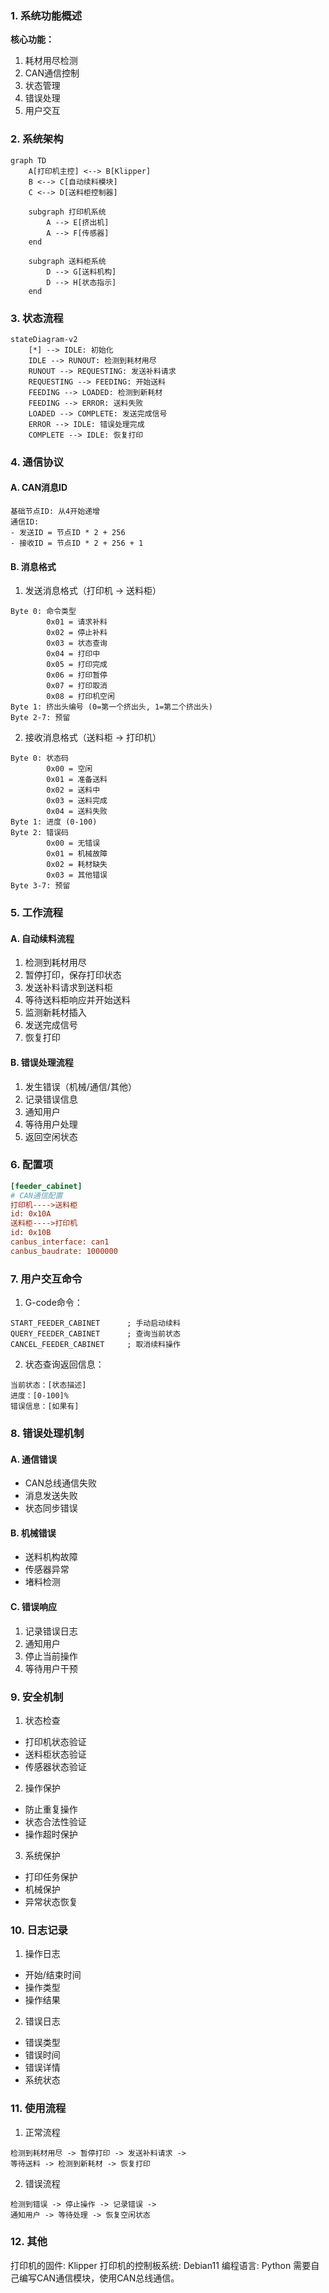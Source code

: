 ### 1. 系统功能概述

**核心功能：**
1. 耗材用尽检测
2. CAN通信控制
3. 状态管理
4. 错误处理
5. 用户交互

### 2. 系统架构

```mermaid
graph TD
    A[打印机主控] <--> B[Klipper]
    B <--> C[自动续料模块]
    C <--> D[送料柜控制器]
    
    subgraph 打印机系统
        A --> E[挤出机]
        A --> F[传感器]
    end
    
    subgraph 送料柜系统
        D --> G[送料机构]
        D --> H[状态指示]
    end
```

### 3. 状态流程

```mermaid
stateDiagram-v2
    [*] --> IDLE: 初始化
    IDLE --> RUNOUT: 检测到耗材用尽
    RUNOUT --> REQUESTING: 发送补料请求
    REQUESTING --> FEEDING: 开始送料
    FEEDING --> LOADED: 检测到新耗材
    FEEDING --> ERROR: 送料失败
    LOADED --> COMPLETE: 发送完成信号
    ERROR --> IDLE: 错误处理完成
    COMPLETE --> IDLE: 恢复打印
```

### 4. 通信协议

#### A. CAN消息ID
```
基础节点ID: 从4开始递增
通信ID:
- 发送ID = 节点ID * 2 + 256
- 接收ID = 节点ID * 2 + 256 + 1
```

#### B. 消息格式

1. 发送消息格式（打印机 -> 送料柜）
```
Byte 0: 命令类型
        0x01 = 请求补料
        0x02 = 停止补料
        0x03 = 状态查询
        0x04 = 打印中
        0x05 = 打印完成
        0x06 = 打印暂停
        0x07 = 打印取消
        0x08 = 打印机空闲
Byte 1: 挤出头编号 (0=第一个挤出头, 1=第二个挤出头)
Byte 2-7: 预留
```

2. 接收消息格式（送料柜 -> 打印机）
```
Byte 0: 状态码
        0x00 = 空闲
        0x01 = 准备送料
        0x02 = 送料中
        0x03 = 送料完成
        0x04 = 送料失败
Byte 1: 进度 (0-100)
Byte 2: 错误码
        0x00 = 无错误
        0x01 = 机械故障
        0x02 = 耗材缺失
        0x03 = 其他错误
Byte 3-7: 预留
```

### 5. 工作流程

#### A. 自动续料流程
1. 检测到耗材用尽
2. 暂停打印，保存打印状态
3. 发送补料请求到送料柜
4. 等待送料柜响应并开始送料
5. 监测新耗材插入
6. 发送完成信号
7. 恢复打印

#### B. 错误处理流程
1. 发生错误（机械/通信/其他）
2. 记录错误信息
3. 通知用户
4. 等待用户处理
5. 返回空闲状态

### 6. 配置项

```ini
[feeder_cabinet]
# CAN通信配置
打印机---->送料柜
id: 0x10A
送料柜---->打印机
id: 0x10B
canbus_interface: can1
canbus_baudrate: 1000000
```

### 7. 用户交互命令

1. G-code命令：
```
START_FEEDER_CABINET      ; 手动启动续料
QUERY_FEEDER_CABINET      ; 查询当前状态
CANCEL_FEEDER_CABINET     ; 取消续料操作
```

2. 状态查询返回信息：
```
当前状态：[状态描述]
进度：[0-100]%
错误信息：[如果有]
```

### 8. 错误处理机制

#### A. 通信错误
- CAN总线通信失败
- 消息发送失败
- 状态同步错误

#### B. 机械错误
- 送料机构故障
- 传感器异常
- 堵料检测

#### C. 错误响应
1. 记录错误日志
2. 通知用户
3. 停止当前操作
4. 等待用户干预

### 9. 安全机制

1. 状态检查
- 打印机状态验证
- 送料柜状态验证
- 传感器状态验证

2. 操作保护
- 防止重复操作
- 状态合法性验证
- 操作超时保护

3. 系统保护
- 打印任务保护
- 机械保护
- 异常状态恢复

### 10. 日志记录

1. 操作日志
- 开始/结束时间
- 操作类型
- 操作结果

2. 错误日志
- 错误类型
- 错误时间
- 错误详情
- 系统状态

### 11. 使用流程

1. 正常流程
```
检测到耗材用尽 -> 暂停打印 -> 发送补料请求 -> 
等待送料 -> 检测到新耗材 -> 恢复打印
```

2. 错误流程
```
检测到错误 -> 停止操作 -> 记录错误 -> 
通知用户 -> 等待处理 -> 恢复空闲状态
```

### 12. 其他
打印机的固件: Klipper
打印机的控制板系统: Debian11
编程语言: Python
需要自己编写CAN通信模块，使用CAN总线通信。